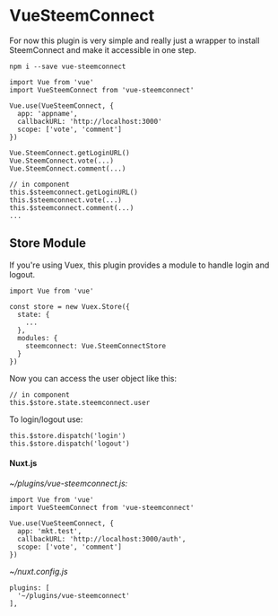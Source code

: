 # VueSteemConnect

For now this plugin is very simple and really just a wrapper to install SteemConnect and make it accessible in one step.

```
npm i --save vue-steemconnect
```

```
import Vue from 'vue'
import VueSteemConnect from 'vue-steemconnect'

Vue.use(VueSteemConnect, {
  app: 'appname',
  callbackURL: 'http://localhost:3000'
  scope: ['vote', 'comment']
})

Vue.SteemConnect.getLoginURL()
Vue.SteemConnect.vote(...)
Vue.SteemConnect.comment(...)
```

```
// in component
this.$steemconnect.getLoginURL()
this.$steemconnect.vote(...)
this.$steemconnect.comment(...)
...
```

## Store Module

If you're using Vuex, this plugin provides a module to handle login and logout.

```
import Vue from 'vue'

const store = new Vuex.Store({
  state: {
    ...
  },
  modules: {
    steemconnect: Vue.SteemConnectStore
  }
})
```

Now you can access the user object like this:

```
// in component
this.$store.state.steemconnect.user
```

To login/logout use:
```
this.$store.dispatch('login')
this.$store.dispatch('logout')
```

#### Nuxt.js

*~/plugins/vue-steemconnect.js:*

```
import Vue from 'vue'
import VueSteemConnect from 'vue-steemconnect'

Vue.use(VueSteemConnect, {
  app: 'mkt.test',
  callbackURL: 'http://localhost:3000/auth',
  scope: ['vote', 'comment']
})
```

*~/nuxt.config.js*

```
plugins: [
  '~/plugins/vue-steemconnect'
],
```